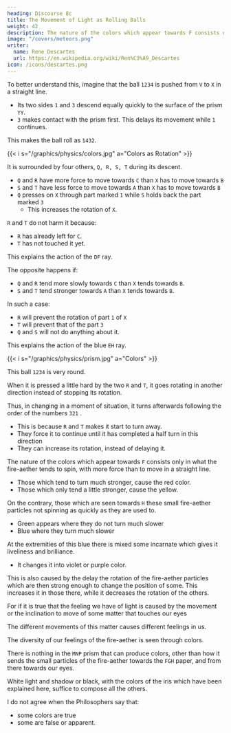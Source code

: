 ```yaml
---
heading: Discourse 8c
title: The Movement of Light as Rolling Balls
weight: 42
description: The nature of the colors which appear towards F consists only in what the fire-aether tends to spin
image: "/covers/meteors.png"
writer:
  name: Rene Descartes
  url: https://en.wikipedia.org/wiki/Ren%C3%A9_Descartes
icon: /icons/descartes.png
---
```




<!-- its two sides  and  descend equally quickly toward the surface of the water , where
the movement of the side marked , which encounters it first, is retarded,
while that of side  still continues; 

This makes the ball to rotate following the numbers . 

It is surrounded by four others – , , ,  – also moving towards x. 

 and R move with more a greater force than the ball.

 and  move with less force. 

 presses on the part of the ball marked 
 presses on . These increase its rotation

R and T do not hinder it, because R moves toward X faster than the ball follows it.

T is not disposed to
follow the ball as quickly as it precedes it. 

This explains the action of the ray .

on the other hand, if  and  tend more slowly than it toward , and  and  tend there more rapidly

 hinders the motion of part , and  that of part , without the two others –  and  – doing
anything. This explains the action of the ray .

This ball  is quite round, it can easily happen that, when it
is pressed hard by the two balls  and , it is turned and rotates around
the axis , rather than their causing its rotation to stop.

And so, changing its position in an instant, it subsequently rotates following the numbers
; for the two balls  and , which caused it to begin to rotate, make it
continue until it has completed a half-turn in this direction, and then they
can increase its rotation instead of retarding it.

The nature of the colours appearing at  consists just in the parts of the subtle matter which transmit the action of light having a much greater tendency to rotate than to travel in a straight
line. 

As a consequence, those which have a much stronger tendency to rotate cause the colour red, and those which have only a slightly stronger tendency cause yellow. 

The nature of those that are visible at , on the other hand, consists just in the fact that these small parts do not rotate as quickly as normal, when there is no particular cause hindering them; so
that green appears when they rotate just a little more slowly, and blue
when they rotate very much more slowly. And usually this blue is combined with a pinkish colour at its edges, which makes it vivacious and sparkling, and changes it into violet or purple.

The cause of this is with-out doubt the same as that which usually slows down the rotation of
the parts of the subtle matter when it has enough strength to change the
position of some of them and increase their rotation, while slowing that
of others. -->






To better understand this, imagine that the ball `1234` is pushed from `V` to `X` in a straight line.
- Its two sides `1` and `3` descend equally quickly to the surface of the prism `YY`.
- `3` makes contact with the prism first. This delays its movement while `1` continues.

This makes the ball roll as `1432`.

{{< i s="/graphics/physics/colors.jpg" a="Colors as Rotation" >}}

<!-- is because the whole ball infallibly begins to spin in the order of the numbers `123`. -->

It is surrounded by four others, `Q, R, S, T` during its descent. 
- `Q` and `R` have more force to move towards `C` than `X` has to move towards `B`
- `S` and `T` have less force to move towards `A` than `X` has to move towards `B`
- `Q` presses on `X` through part marked `1` while `S` holds back the part marked `3`
  - This increases the rotation of `X`.

`R` and `T` do not harm it because:
- `R` has already left for `C`.
- `T` has not touched it yet.

<!-- is not disposed to follow it as fast as it precedes it. 

is disposed to move towards `X` faster than it follows it. -->

This explains the action of the `DF` ray.

The opposite happens if:
- `Q` and `R` tend more slowly towards `C` than `X` tends towards `B`.
- `S` and `T` tend stronger towards `A` than `X` tends towards `B`.

In such a case:
- `R` will prevent the rotation of part `1` of `X`
- `T` will prevent that of the part `3`
- `Q` and `S` will not do anything about it. 

This explains the action of the blue `EH` ray.

{{< i s="/graphics/physics/prism.jpg" a="Colors" >}}

This ball `1234` is very round. 

When it is pressed a little hard by the two `R` and `T`, it goes rotating in another direction instead of stopping its rotation.

 <!-- back into pirouetting around the axis `42`,  at their occasion. -->

Thus, in changing in a moment of situation, it turns afterwards following the order of the numbers `321` .
- This is because `R` and `T` makes it start to turn away.
- They force it to continue until it has completed a half turn in this direction
- They can increase its rotation, instead of delaying it. 

<!-- This has served me to resolve the main of all the difficulties I have had in this matter. -->

The nature of the colors which appear towards `F` consists only in what the fire-aether tends to spin, with more force than to move in a straight line.

 <!-- parts of the subtle matter, which transmits the action of light, tend  -->
- Those which tend to turn much stronger, cause the red color.
- Those which only tend a little stronger, cause the yellow.


On the contrary, those which are seen towards `H` these small fire-aether particles not spinning as quickly as they are used to.

 <!-- when there is no cause that prevents them.slower much less quickly -->

- Green appears where they do not turn much slower 
- Blue where they turn much slower

At the extremities of this blue there is mixed some incarnate which gives it liveliness and brilliance. 
- It changes it into violet or purple color. 

This is also caused by the delay the rotation of the fire-aether particles which are then strong enough to change the position of some. This increases it in those there, while it decreases the rotation of the others.


<!-- In all this reason agrees so perfectly with experience that I do not believe that it is possible, after having well known the one and the other, to doubt that the thing is not as I have just explained it.  -->

For if it is true that the feeling we have of light is caused by the movement or the inclination to move of some matter that touches our eyes

The different movements of this matter causes different feelings in us.

<!-- ; And as there can be no other diversity in these movements than that which I have said; also we find no -->

The diversity of our feelings of the fire-aether is seen through colors. 

 <!-- by experience in the feelings we have of them, than that of colors. -->

<!-- subtle matter -->
There is nothing in the `MNP` prism that can produce colors, other than how it sends the small particles of the fire-aether towards the `FGH` paper, and from there towards our eyes. 

<!-- from which it seems to me quite evident that one should not look for anything else in the colors that other objects appear: for ordinary experience testifies that  -->

White light and shadow or black, with the colors of the iris which have been explained here, suffice to compose all the others. 

I do not agree when the Philosophers say that:
- some colors are true
- some are false or apparent.

<!-- For all their true nature being only to appear, it seems to me a contradiction, to say that they are false, and that they appear. -->



